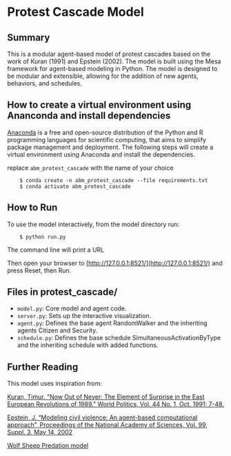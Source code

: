 # Protest Cascade Model

## Summary
This is a modular agent-based model of protest cascades based on the work of Kuran (1991) and Epstein (2002). The model is built using the Mesa framework for agent-based modeling in Python. The model is designed to be modular and extensible, allowing for the addition of new agents, behaviors, and schedules. 

## How to create a virtual environment using Ananconda and install dependencies
[Anaconda](https://www.anaconda.com/) is a free and open-source distribution of the Python and R programming languages for scientific computing, that aims to simplify package management and deployment. The following steps will create a virtual environment using Anaconda and install the dependencies.

replace `abm_protest_cascade` with the name of your choice
```
    $ conda create -n abm_protest_cascade --file requirements.txt
    $ conda activate abm_protest_cascade
```

## How to Run

To use the model interactively, from the model directory run:

```
    $ python run.py
```

The command line will print a URL

Then open your browser to [http://127.0.0.1:8521/](http://127.0.0.1:8521/) and press Reset, then Run.

## Files in protest_cascade/

* ``model.py``: Core model and agent code.
* ``server.py``: Sets up the interactive visualization.
* ``agent.py``: Defines the base agent RandomWalker and the inheriting agents Citizen and Security.
* ``schedule.py``: Defines the base schedule SimultaneousActivationByType and the inheriting schedule with added functions.

## Further Reading

This model uses inspiration from:

[Kuran, Timur. "Now Out of Never: The Element of Surprise in the East European Revolutions of 1989." World Politics, Vol. 44 No. 1, Oct. 1991: 7-48.](https://pdodds.w3.uvm.edu/files/papers/others/1991/kuran1991.pdf)

[Epstein, J. “Modeling civil violence: An agent-based computational approach”, Proceedings of the National Academy of Sciences, Vol. 99, Suppl. 3, May 14, 2002](http://www.pnas.org/content/99/suppl.3/7243.short)

[Wolf Sheep Predation model](https://github.com/projectmesa/mesa-examples/tree/main/examples/wolf_sheep)
